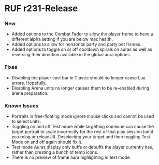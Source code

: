 # RUF r231-Release
### New
* Added options to the Combat Fader to allow the player frame to have a different alpha setting if you are below max health.
* Added options to allow for horizontal party and party pet frames.
* Added options to toggle on or off cooldown spirals on auras as well as reversing their direction available in the global aura options.

### Fixes
* Disabling the player cast bar in Classic should no longer cause Lua errors. Hopefully.
* Disabling Arena units no longer causes them to be re-enabled during arena preparation.

### Known Issues
* Portraits in free-floating mode ignore mouse clicks and cannot be used to select units.
* Toggling on and off Test mode while targetting someone can cause the target portrait to scale incorrectly for the rest of that play session (until you relog or reloadUI). Deselecting your target and then toggling Test Mode on and off again should fix it.
* Test mode Auras display only buffs or debuffs the player currently has, rather than creating a bunch of temp icons.
* There is no preview of frame aura highlighting in test mode.